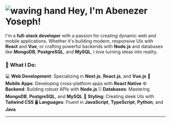 # ![waving hand](https://media.giphy.com/media/hvRJCLFzcasrR4ia7z/giphy.gif) **Hey, I'm Abenezer Yoseph!**

I'm a **full-stack developer** with a passion for creating dynamic web and mobile applications. Whether it's building modern, responsive UIs with **React** and **Vue**, or crafting powerful backends with **Node.js** and databases like **MongoDB**, **PostgreSQL**, and **MySQL**, I love turning ideas into reality.

### 🚀 What I Do:
 💻 **Web Development**: Specializing in **Next.js**, **React.js**, and **Vue.js**
 📱 **Mobile Apps**: Developing cross-platform apps with **React Native**
 ⚙️ **Backend**: Building robust APIs with **Node.js**
 🗄️ **Databases**: Mastering **MongoDB**, **PostgreSQL**, and **MySQL**
 🎨 **Styling**: Creating sleek UIs with **Tailwind CSS**
 🖥️ **Languages**: Fluent in **JavaScript**, **TypeScript**, **Python**, and **Java**

---

